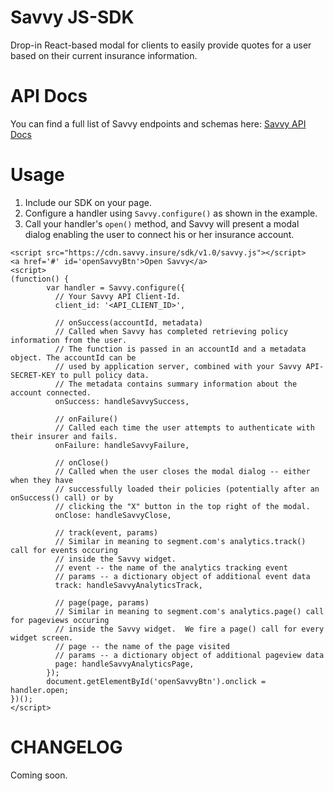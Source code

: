 # Savvy JS-SDK

Drop-in React-based modal for clients to easily provide quotes for a user based on their current insurance information.

# API Docs

You can find a full list of Savvy endpoints and schemas here: [Savvy API Docs](https://savvy.insure/docs)

# Usage

1. Include our SDK on your page.
2. Configure a handler using `Savvy.configure()` as shown in the example.
3. Call your handler's `open()` method, and Savvy will present a modal dialog enabling the user to connect his or her insurance account.

```
<script src="https://cdn.savvy.insure/sdk/v1.0/savvy.js"></script>
<a href='#' id='openSavvyBtn'>Open Savvy</a>
<script>
(function() {
        var handler = Savvy.configure({
          // Your Savvy API Client-Id.
          client_id: '<API_CLIENT_ID>',

          // onSuccess(accountId, metadata)
          // Called when Savvy has completed retrieving policy information from the user.
          // The function is passed in an accountId and a metadata object. The accountId can be
          // used by application server, combined with your Savvy API-SECRET-KEY to pull policy data.
          // The metadata contains summary information about the account connected.
          onSuccess: handleSavvySuccess,

          // onFailure()
          // Called each time the user attempts to authenticate with their insurer and fails.
          onFailure: handleSavvyFailure,

          // onClose()
          // Called when the user closes the modal dialog -- either when they have
          // successfully loaded their policies (potentially after an onSuccess() call) or by
          // clicking the "X" button in the top right of the modal.
          onClose: handleSavvyClose,

          // track(event, params)
          // Similar in meaning to segment.com's analytics.track() call for events occuring
          // inside the Savvy widget.
          // event -- the name of the analytics tracking event
          // params -- a dictionary object of additional event data
          track: handleSavvyAnalyticsTrack,

          // page(page, params)
          // Similar in meaning to segment.com's analytics.page() call for pageviews occuring
          // inside the Savvy widget.  We fire a page() call for every widget screen.
          // page -- the name of the page visited
          // params -- a dictionary object of additional pageview data
          page: handleSavvyAnalyticsPage,
        });
        document.getElementById('openSavvyBtn').onclick = handler.open;
})();
</script>
```

# CHANGELOG

Coming soon.